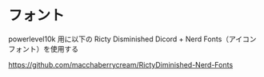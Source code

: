 # フォント

powerlevel10k 用に以下の Ricty Disminished Dicord + Nerd Fonts（アイコンフォント）を使用する

https://github.com/macchaberrycream/RictyDiminished-Nerd-Fonts
